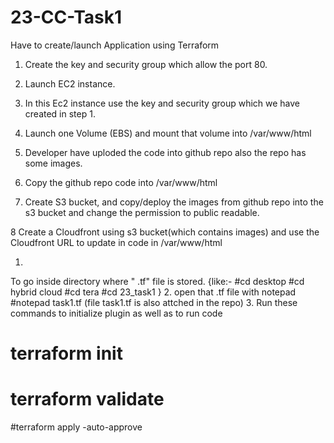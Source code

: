 # 23-CC-Task1
Have to create/launch Application using Terraform

1. Create the key and security group which allow the port 80.

2. Launch EC2 instance.

3. In this Ec2 instance use the key and security group which we have created in step 1.

4. Launch one Volume (EBS) and mount that volume into /var/www/html

5. Developer have uploded the code into github repo also the repo has some images.

6. Copy the github repo code into /var/www/html

7. Create S3 bucket, and copy/deploy the images from github repo into the s3 bucket and change the permission to public readable.

8 Create a Cloudfront using s3 bucket(which contains images) and use the Cloudfront URL to update in code in /var/www/html


1.
To go inside directory where " .tf" file is stored.
 {like:- 
  #cd desktop
  #cd hybrid cloud
  #cd tera
  #cd 23_task1
}
2.
 open that .tf file with notepad
  #notepad task1.tf
  (file task1.tf is also attched in the repo)
3.
 Run these commands to initialize plugin as well as to run code
  # terraform init 
  # terraform validate
  #terraform apply -auto-approve
